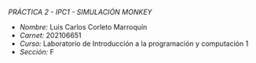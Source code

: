 *PRÁCTICA 2 - IPC1 - SIMULACIÓN MONKEY*

- *Nombre:* Luis Carlos Corleto Marroquín
- *Carnet:* 202106651
- *Curso:* Laboratorio de Introducción a la programación y computación 1
- *Sección:* F
